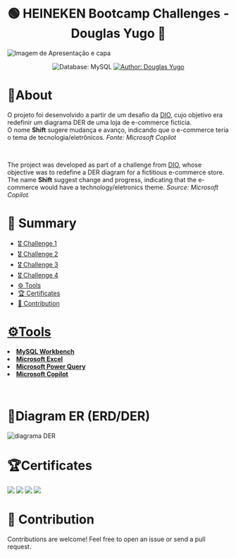 <h1 align="center">🟢 HEINEKEN Bootcamp Challenges - Douglas Yugo 🔴</h1>
<img src="https://github.com/DouglasIde/Heineken-Challenges/blob/main/README-Files/capa/Douglas%20Heineken%20capa.jpg" alt="Imagem de Apresentação e capa">

<div>
  <p align="center">
    <img src="https://img.shields.io/static/v1?label=Database&message=MySQL&color=green&style=for-the-badge&logo=mysql&logoColor=white" alt="Database: MySQL">
    <a href="https://www.linkedin.com/in/douglas-yugo/" target="_blank">
      <img src="https://img.shields.io/static/v1?label=Author&message=DouglasYugo&color=green&style=for-the-badge&logo=LinkedIn" alt="Author: Douglas Yugo">
    </a>
  </p>
</div>

<h1>📌About</h1>
<p>O projeto foi desenvolvido a partir de um desafio da <a href="https://www.dio.me/users/douglasymide">DIO</a>, cujo objetivo era redefinir um diagrama DER de uma loja de e-commerce fictícia.
<br>O nome <strong>Shift</strong> sugere mudança e avanço, indicando que o e-commerce teria o tema de tecnologia/eletrônicos. <em>Fonte: Microsoft Copilot</em></p><br>

<p>The project was developed as part of a challenge from <a href="https://www.dio.me/users/douglasymide">DIO</a>, whose objective was to redefine a DER diagram for a fictitious e-commerce store.
<br>The name <strong>Shift</strong> suggest change and progress, indicating that the e-commerce would have a technology/eletronics theme. <em>Source: Microsoft Copilot.</em></p>

<h1>🔖 Summary</h1>
<ul>
  <li><a href="#challenge-1">🎖 Challenge 1</li>
  <li><a href="#challenge-2">🎖 Challenge 2</li>
  <li><a href="#challenge-3">🎖 Challenge 3</li>
  <li><a href="#challenge-4">🎖 Challenge 4</li>
  <li><a href="#tools">⚙ Tools</li>
  <li><a href="#certificate">🏆 Certificates</li>
  <li><a href="#contribution">🤝 Contribution</li>
</ul>


<h1 id="tools">⚙Tools</h1>
<li><strong><a href="https://www.mysql.com/products/workbench/">MySQL Workbench</a></strong></li>
<li><strong><a href="https://www.microsoft.com/pt-br/microsoft-365/excel">Microsoft Excel</a></strong></li>
<li><strong><a href="https://www.microsoft.com/pt-br/download/details.aspx?id=39379">Microsoft Power Query</a></strong></li>
<li><strong><a href="https://copilot.microsoft.com/chats/kaqqCYr8yBEFnUm6zTDiz">Microsoft Copilot</a></strong></li>


<br><h1>📐Diagram ER (ERD/DER)</h1>
<img src="https://github.com/DouglasIde/Shift-commerce/blob/main/DER-diagram.png" alt="diagrama DER"><br>

<h1 id="certificate">🏆Certificates</h1>
<img src="https://github.com/DouglasIde/Shift-commerce/blob/main/README-Files/certificado/certificado-DIO-Douglas.jpg">
<img src="https://github.com/DouglasIde/Heineken-Challenges/blob/main/README-Files/certificado/certificado-DIO2-Douglas.jpg">
<img src="https://github.com/DouglasIde/Heineken-Challenges/blob/main/README-Files/certificado/certificado-DIO3-Douglas.jpg">
<img src="https://github.com/DouglasIde/Heineken-Challenges/blob/main/README-Files/certificado/certificado-DIO4-Douglas.jpg">

<h1 id="contribution">🤝 Contribution</h1>
<p>Contributions are welcome! Feel free to open an issue or send a pull request.</p>
